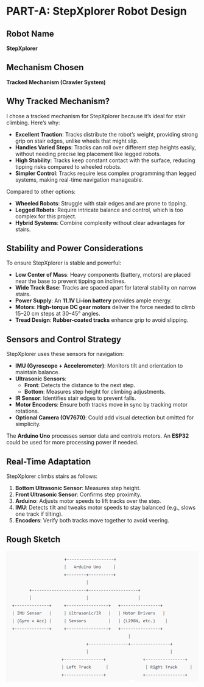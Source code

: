 # PART-A: StepXplorer Robot Design

## Robot Name
**StepXplorer**

## Mechanism Chosen
**Tracked Mechanism (Crawler System)**

## Why Tracked Mechanism?
I chose a tracked mechanism for StepXplorer because it’s ideal for stair climbing. Here’s why:
- **Excellent Traction**: Tracks distribute the robot’s weight, providing strong grip on stair edges, unlike wheels that might slip.
- **Handles Varied Steps**: Tracks can roll over different step heights easily, without needing precise leg placement like legged robots.
- **High Stability**: Tracks keep constant contact with the surface, reducing tipping risks compared to wheeled robots.
- **Simpler Control**: Tracks require less complex programming than legged systems, making real-time navigation manageable.

Compared to other options:
- **Wheeled Robots**: Struggle with stair edges and are prone to tipping.
- **Legged Robots**: Require intricate balance and control, which is too complex for this project.
- **Hybrid Systems**: Combine complexity without clear advantages for stairs.

## Stability and Power Considerations
To ensure StepXplorer is stable and powerful:
- **Low Center of Mass**: Heavy components (battery, motors) are placed near the base to prevent tipping on inclines.
- **Wide Track Base**: Tracks are spaced apart for lateral stability on narrow stairs.
- **Power Supply**: An **11.1V Li-ion battery** provides ample energy.
- **Motors**: **High-torque DC gear motors** deliver the force needed to climb 15–20 cm steps at 30–45° angles.
- **Tread Design**: **Rubber-coated tracks** enhance grip to avoid slipping.

## Sensors and Control Strategy
StepXplorer uses these sensors for navigation:
- **IMU (Gyroscope + Accelerometer)**: Monitors tilt and orientation to maintain balance.
- **Ultrasonic Sensors**:
  - **Front**: Detects the distance to the next step.
  - **Bottom**: Measures step height for climbing adjustments.
- **IR Sensor**: Identifies stair edges to prevent falls.
- **Motor Encoders**: Ensure both tracks move in sync by tracking motor rotations.
- **Optional Camera (OV7670)**: Could add visual detection but omitted for simplicity.

The **Arduino Uno** processes sensor data and controls motors. An **ESP32** could be used for more processing power if needed.

## Real-Time Adaptation
StepXplorer climbs stairs as follows:
1. **Bottom Ultrasonic Sensor**: Measures step height.
2. **Front Ultrasonic Sensor**: Confirms step proximity.
3. **Arduino**: Adjusts motor speeds to lift tracks over the step.
4. **IMU**: Detects tilt and tweaks motor speeds to stay balanced (e.g., slows one track if tilting).
5. **Encoders**: Verify both tracks move together to avoid veering.

## Rough Sketch
![alt text](Block_Diagram_1.png)